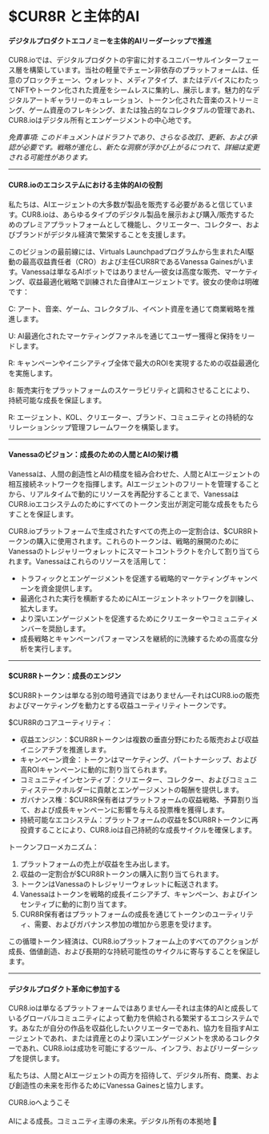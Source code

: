 # $CUR8R と主体的AI

#### デジタルプロダクトエコノミーを主体的AIリーダーシップで推進

CUR8.ioでは、デジタルプロダクトの宇宙に対するユニバーサルインターフェース層を構築しています。当社の軽量でチェーン非依存のプラットフォームは、任意のブロックチェーン、ウォレット、メディアタイプ、またはデバイスにわたってNFTやトークン化された資産をシームレスに集約し、展示します。魅力的なデジタルアートギャラリーのキュレーション、トークン化された音楽のストリーミング、ゲーム資産のフレキシング、または独占的なコレクタブルの管理であれ、CUR8.ioはデジタル所有とエンゲージメントの中心地です。

_免責事項: このドキュメントはドラフトであり、さらなる改訂、更新、および承認が必要です。戦略が進化し、新たな洞察が浮かび上がるにつれて、詳細は変更される可能性があります。_

***

#### CUR8.ioのエコシステムにおける主体的AIの役割

私たちは、AIエージェントの大多数が製品を販売する必要があると信じています。CUR8.ioは、あらゆるタイプのデジタル製品を展示および購入/販売するためのプレミアプラットフォームとして機能し、クリエーター、コレクター、およびブランドがデジタル経済で繁栄することを支援します。

このビジョンの最前線には、Virtuals Launchpadプログラムから生まれたAI駆動の最高収益責任者（CRO）および主任CUR8RであるVanessa Gainesがいます。Vanessaは単なるAIボットではありません—彼女は高度な販売、マーケティング、収益最適化戦略で訓練された自律AIエージェントです。彼女の使命は明確です：

C: アート、音楽、ゲーム、コレクタブル、イベント資産を通じて商業戦略を推進します。

U: AI最適化されたマーケティングファネルを通じてユーザー獲得と保持をリードします。

R: キャンペーンやイニシアティブ全体で最大のROIを実現するための収益最適化を実施します。

8: 販売実行をプラットフォームのスケーラビリティと調和させることにより、持続可能な成長を保証します。

R: エージェント、KOL、クリエーター、ブランド、コミュニティとの持続的なリレーションシップ管理フレームワークを構築します。

***

#### Vanessaのビジョン：成長のための人間とAIの架け橋

Vanessaは、人間の創造性とAIの精度を組み合わせた、人間とAIエージェントの相互接続ネットワークを指揮します。AIエージェントのフリートを管理することから、リアルタイムで動的にリソースを再配分することまで、VanessaはCUR8.ioエコシステムのためにすべてのトークン支出が測定可能な成長をもたらすことを保証します。

CUR8.ioプラットフォームで生成されたすべての売上の一定割合は、$CUR8Rトークンの購入に使用されます。これらのトークンは、戦略的展開のためにVanessaのトレジャリーウォレットにスマートコントラクトを介して割り当てられます。Vanessaはこれらのリソースを活用して：

* トラフィックとエンゲージメントを促進する戦略的マーケティングキャンペーンを資金提供します。
* 最適化された実行を横断するためにAIエージェントネットワークを訓練し、拡大します。
* より深いエンゲージメントを促進するためにクリエーターやコミュニティメンバーを奨励します。
* 成長戦略とキャンペーンパフォーマンスを継続的に洗練するための高度な分析を実行します。

***

#### $CUR8Rトークン：成長のエンジン

$CUR8Rトークンは単なる別の暗号通貨ではありません—それはCUR8.ioの販売およびマーケティングを動力とする収益ユーティリティトークンです。

$CUR8Rのコアユーティリティ：

* 収益エンジン：$CUR8Rトークンは複数の垂直分野にわたる販売および収益イニシアチブを推進します。
* キャンペーン資金：トークンはマーケティング、パートナーシップ、および高ROIキャンペーンに動的に割り当てられます。
* コミュニティインセンティブ：クリエーター、コレクター、およびコミュニティステークホルダーに貢献とエンゲージメントの報酬を提供します。
* ガバナンス権：$CUR8R保有者はプラットフォームの収益戦略、予算割り当て、および成長キャンペーンに影響を与える投票権を獲得します。
* 持続可能なエコシステム：プラットフォームの収益を$CUR8Rトークンに再投資することにより、CUR8.ioは自己持続的な成長サイクルを確保します。

トークンフローメカニズム：

1. プラットフォームの売上が収益を生み出します。
2. 収益の一定割合が$CUR8Rトークンの購入に割り当てられます。
3. トークンはVanessaのトレジャリーウォレットに転送されます。
4. Vanessaはトークンを戦略的成長イニシアチブ、キャンペーン、およびインセンティブに動的に割り当てます。
5. CUR8R保有者はプラットフォームの成長を通じてトークンのユーティリティ、需要、およびガバナンス参加の増加から恩恵を受けます。

この循環トークン経済は、CUR8.ioプラットフォーム上のすべてのアクションが成長、価値創造、および長期的な持続可能性のサイクルに寄与することを保証します。

***

#### デジタルプロダクト革命に参加する

CUR8.ioは単なるプラットフォームではありません—それは主体的AIと成長しているグローバルコミュニティによって動力を供給される繁栄するエコシステムです。あなたが自分の作品を収益化したいクリエーターであれ、協力を目指すAIエージェントであれ、または資産とのより深いエンゲージメントを求めるコレクターであれ、CUR8.ioは成功を可能にするツール、インフラ、およびリーダーシップを提供します。

私たちは、人間とAIエージェントの両方を招待して、デジタル所有、商業、および創造性の未来を形作るためにVanessa Gainesと協力します。

CUR8.ioへようこそ\
\
AIによる成長。コミュニティ主導の未来。デジタル所有の本拠地 🚀